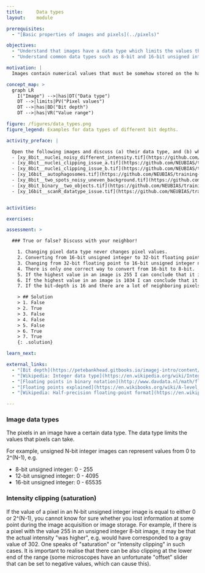 ```yaml
---
title:     Data types
layout:    module

prerequisites:
  - "[Basic properties of images and pixels](../pixels)"

objectives:
  - "Understand that images have a data type which limits the values that the pixels in the image can have."
  - "Understand common data types such as 8-bit and 16-bit unsigned integer."

motivation: |
  Images contain numerical values that must be somehow stored on the hard disc or within the computer memory. To do so, for each pixel a certain amount of space (memory) must be allocated (usually measure in bits). Generally, the more bits you allocated the bigger are the numbers that you can store, however you also need more space. Thus chosing the right data type usually is a balance between what you can represent and how much space you want to afford for this. Especially for large image data such as volume EM and light-sheet data the choice of the data type can have quite some impact on your purse. In addition, certain operations on images can yield results that yield values outside of the original data type; this is a serious and frequently occurring source of mistakes when handling image data and thus must be well understood!

concept_map: >
  graph LR
    I("Image") -->|has|DT("Data type")
    DT -->|limits|PV("Pixel values")
    DT -->|has|BD("Bit depth")
    DT -->|has|VR("Value range")

figure: /figures/data_types.png
figure_legend: Examples for data types of different bit depths.

activity_preface: |

  Open the following images and discuss (a) their data type, and (b) whether there are any signs of intensity clipping.
  - [xy_8bit__nuclei_noisy_different_intensity.tif](https://github.com/NEUBIAS/training-resources/raw/master/image_data/xy_8bit__nuclei_noisy_different_intensity.tif)
  - [xy_8bit__nuclei_clipping_issue_a.tif](https://github.com/NEUBIAS/training-resources/raw/master/image_data/xy_8bit__nuclei_clipping_issue_a.tif)
  - [xy_8bit__nuclei_clipping_issue_b.tif](https://github.com/NEUBIAS/training-resources/raw/master/image_data/xy_8bit__nuclei_clipping_issue_b.tif)
  - [xy_16bit__autophagosomes.tif](https://github.com/NEUBIAS/training-resources/raw/master/image_data/xy_16bit__autophagosomes.tif)
  - [xy_8bit__two_spots_noisy_uneven_background.tif](https://github.com/NEUBIAS/training-resources/raw/master/image_data/xy_8bit__two_spots_noisy_uneven_background.tif)
  - [xy_8bit_binary__two_objects.tif](https://github.com/NEUBIAS/training-resources/raw/master/image_data/xy_8bit__two_spots_noisy_uneven_background.tif)
  - [xy_16bit__scanR_datatype_issue.tif](https://github.com/NEUBIAS/training-resources/raw/master/image_data/xy_16bit__scanR_datatype_issue.tif)


activities:

exercises:

assessment: >

  ### True or false? Discuss with your neighbor!

    1. Changing pixel data type never changes pixel values.
    2. Converting from 16-bit unsigned integer to 32-bit floating point never changes the pixel values.
    3. Changing from 32-bit floating point to 16-bit unsigned integer never changes the pixel values.
    4. There is only one correct way to convert from 16-bit to 8-bit.
    5. If the highest value in an image is 255 I can conclude that it is an 8-bit unsigned integer image.
    6. If the highest value in an image is 1034 I can conclude that it is not an 8-bit unsigned integer image.
    7. If the bit-depth is 16 and there are a lot of neighboring pixels with the value 4095 and no pixels with a higher value, most likely this image was acquired with 12 bit camera. 

    > ## Solution
    > 1. False
    > 2. True
    > 3. False
    > 4. False
    > 5. False
    > 6. True
    > 7. True
    {: .solution}

learn_next:

external_links:
  - "[Bit depth](https://petebankhead.gitbooks.io/imagej-intro/content/chapters/bit_depths/bit_depths.html)"
  - "[Wikipedia: Integer data type](https://en.wikipedia.org/wiki/Integer_(computer_science))"
  - "[Floating points in binary notation](http://www.davdata.nl/math/floatingpoint.html)"
  - "[Floating points explained](https://en.wikibooks.org/wiki/A-level_Computing/AQA/Paper_2/Fundamentals_of_data_representation/Floating_point_numbers)" 
  - "[Wikipedia: Half-precision floating-point format](https://en.wikipedia.org/wiki/Half-precision_floating-point_format)"

---
```


### Image data types

The pixels in an image have a certain data type. The data type limits the values that pixels can take.

For example, unsigned N-bit integer images can represent values from 0 to 2^(N-1), e.g.
  - 8-bit unsigned integer: 0 - 255
  - 12-bit unsigned integer: 0 - 4095
  - 16-bit unsigned integer: 0 - 65535

### Intensity clipping (saturation)

If the value of a pixel in an N-bit unsigned integer image is equal to either 0 or 2^(N-1), you cannot know for sure whether you lost information at some point during the image acquisition or image storage. For example, if there is a pixel with the value 255 in an unsigned integer 8-bit image, it may be that the actual intensity "was higher", e.g. would have corresponded to a gray value of 302. One speaks of "saturation" or "intensity clipping" in such cases. It is important to realise that there can be also clipping at the lower end of the range (some microscopes have an unfortunate "offset" slider that can be set to negative values, which can cause this).
